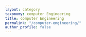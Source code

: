 ```yaml
---
layout: category
taxonomy: computer Engineering
title: computer Engineering
permalink: "/computer-engineering/"
author_profile: false
---
```

